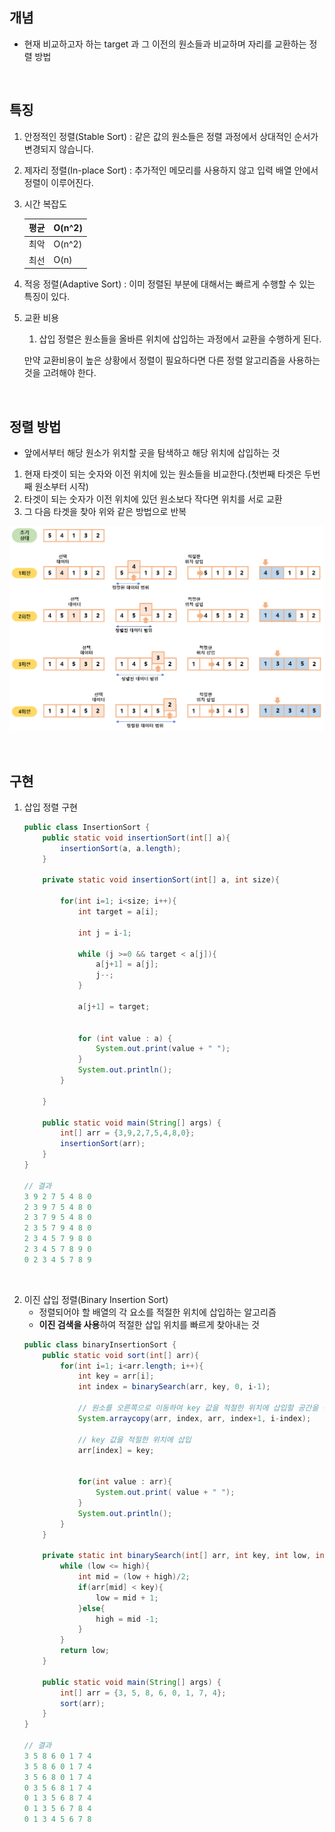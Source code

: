 ## 개념
- 현재 비교하고자 하는 target 과 그 이전의 원소들과 비교하며 자리를 교환하는 정렬 방법

<br/>

## 특징
1. 안정적인 정렬(Stable Sort) : 같은 값의 원소들은 정렬 과정에서 상대적인 순서가 변경되지 않습니다.
2. 제자리 정렬(In-place Sort) : 추가적인 메모리를 사용하지 않고 입력 배열 안에서 정렬이 이루어진다.
3. 시간 복잡도
    
    
    | 평균 | O(n^2) |
    | --- | --- |
    | 최악 | O(n^2) |
    | 최선 | O(n) |
4. 적응 정렬(Adaptive Sort) : 이미 정렬된 부분에 대해서는 빠르게 수행할 수 있는 특징이 있다.
5. 교환 비용 
    1. 삽입 정렬은 원소들을 올바른 위치에 삽입하는 과정에서 교환을 수행하게 된다.
    
    만약 교환비용이 높은 상황에서 정렬이 필요하다면 다른 정렬 알고리즘을 사용하는 것을 고려해야 한다.

<br/>

## 정렬 방법
- 앞에서부터 해당 원소가 위치할 곳을 탐색하고 해당 위치에 삽입하는 것
1. 현재 타겟이 되는 숫자와 이전 위치에 있는 원소들을 비교한다.(첫번째 타겟은 두번째 원소부터 시작)
2. 타겟이 되는 숫자가 이전 위치에 있던 원소보다 작다면 위치를 서로 교환
3. 그 다음 타겟을 찾아 위와 같은 방법으로 반복 

![Untitled](/img/삽입정렬.png)

<br/>

## 구현
1. 삽입 정렬 구현
    ```java
    public class InsertionSort {
        public static void insertionSort(int[] a){
            insertionSort(a, a.length);
        }

        private static void insertionSort(int[] a, int size){

            for(int i=1; i<size; i++){
                int target = a[i];

                int j = i-1;

                while (j >=0 && target < a[j]){
                    a[j+1] = a[j];
                    j--;
                }

                a[j+1] = target;


                for (int value : a) {
                    System.out.print(value + " ");
                }
                System.out.println();
            }

        }

        public static void main(String[] args) {
            int[] arr = {3,9,2,7,5,4,8,0};
            insertionSort(arr);
        }
    }

    // 결과
    3 9 2 7 5 4 8 0 
    2 3 9 7 5 4 8 0 
    2 3 7 9 5 4 8 0 
    2 3 5 7 9 4 8 0 
    2 3 4 5 7 9 8 0 
    2 3 4 5 7 8 9 0 
    0 2 3 4 5 7 8 9
    ```

<br/>

2. 이진 삽입 정렬(Binary Insertion Sort)
    - 정렬되어야 할 배열의 각 요소를 적절한 위치에 삽입하는  알고리즘
    - **이진 검색을 사용**하여 적절한 삽입 위치를 빠르게 찾아내는 것
    ```java
    public class binaryInsertionSort {
        public static void sort(int[] arr){
            for(int i=1; i<arr.length; i++){
                int key = arr[i];
                int index = binarySearch(arr, key, 0, i-1);

                // 원소를 오른쪽으로 이동하여 key 값을 적절한 위치에 삽입할 공간을 만듦
                System.arraycopy(arr, index, arr, index+1, i-index);

                // key 값을 적절한 위치에 삽입
                arr[index] = key;


                for(int value : arr){
                    System.out.print( value + " ");
                }
                System.out.println();
            }
        }

        private static int binarySearch(int[] arr, int key, int low, int high){
            while (low <= high){
                int mid = (low + high)/2;
                if(arr[mid] < key){
                    low = mid + 1;
                }else{
                    high = mid -1;
                }
            }
            return low;
        }

        public static void main(String[] args) {
            int[] arr = {3, 5, 8, 6, 0, 1, 7, 4};
            sort(arr);
        }
    }

    // 결과
    3 5 8 6 0 1 7 4 
    3 5 8 6 0 1 7 4 
    3 5 6 8 0 1 7 4 
    0 3 5 6 8 1 7 4 
    0 1 3 5 6 8 7 4 
    0 1 3 5 6 7 8 4 
    0 1 3 4 5 6 7 8
    ```